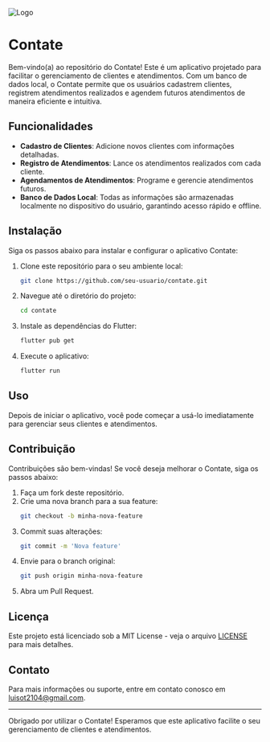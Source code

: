 ![Logo](assets/img/logomarca.png)

# Contate

Bem-vindo(a) ao repositório do Contate! Este é um aplicativo projetado para facilitar o gerenciamento de clientes e atendimentos. Com um banco de dados local, o Contate permite que os usuários cadastrem clientes, registrem atendimentos realizados e agendem futuros atendimentos de maneira eficiente e intuitiva.

## Funcionalidades

- **Cadastro de Clientes**: Adicione novos clientes com informações detalhadas.
- **Registro de Atendimentos**: Lance os atendimentos realizados com cada cliente.
- **Agendamentos de Atendimentos**: Programe e gerencie atendimentos futuros.
- **Banco de Dados Local**: Todas as informações são armazenadas localmente no dispositivo do usuário, garantindo acesso rápido e offline.

## Instalação

Siga os passos abaixo para instalar e configurar o aplicativo Contate:

1. Clone este repositório para o seu ambiente local:
    ```bash
    git clone https://github.com/seu-usuario/contate.git
    ```

2. Navegue até o diretório do projeto:
    ```bash
    cd contate
    ```

3. Instale as dependências do Flutter:
    ```bash
    flutter pub get
    ```

4. Execute o aplicativo:
    ```bash
    flutter run
    ```

## Uso

Depois de iniciar o aplicativo, você pode começar a usá-lo imediatamente para gerenciar seus clientes e atendimentos.

## Contribuição

Contribuições são bem-vindas! Se você deseja melhorar o Contate, siga os passos abaixo:

1. Faça um fork deste repositório.
2. Crie uma nova branch para a sua feature:
    ```bash
    git checkout -b minha-nova-feature
    ```
3. Commit suas alterações:
    ```bash
    git commit -m 'Nova feature'
    ```
4. Envie para o branch original:
    ```bash
    git push origin minha-nova-feature
    ```
5. Abra um Pull Request.

## Licença

Este projeto está licenciado sob a MIT License - veja o arquivo [LICENSE](LICENSE) para mais detalhes.

## Contato

Para mais informações ou suporte, entre em contato conosco em luisot2104@gmail.com.

---

Obrigado por utilizar o Contate! Esperamos que este aplicativo facilite o seu gerenciamento de clientes e atendimentos.